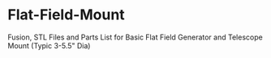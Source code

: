 # Flat-Field-Mount
Fusion, STL Files and Parts List for Basic Flat Field Generator and Telescope Mount (Typic 3-5.5" Dia)
